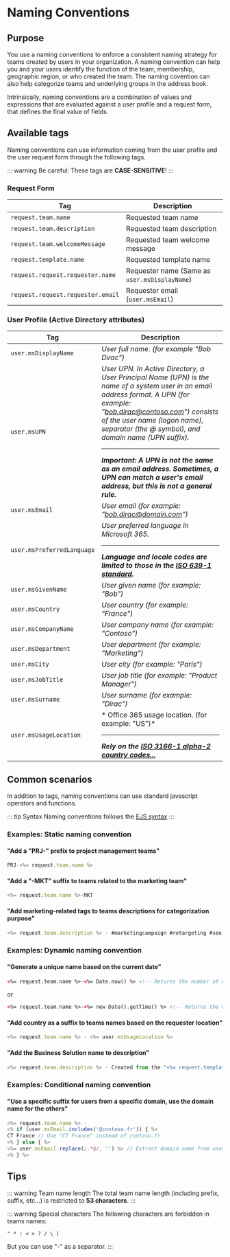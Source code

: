 # Naming Conventions

## Purpose
You use a naming conventions to enforce a consistent naming strategy for teams created by users in your organization. A naming convention can help you and your users identify the function of the team, membership, geographic region, or who created the team. The naming covention can also help categorize teams and underlying groups in the address book. 

Intrinsically, naming conventions are a combination of values and expressions that are evaluated against a user profile and a request form, that defines the final value of fields.

## Available tags
Naming conventions can use information coming from the user profile and the user request form through the following tags.

::: warning
Be careful: These tags are **CASE-SENSITIVE**!
:::

### Request Form

| Tag | Description |
|-----|-------------|
| ```request.team.name``` | Requested team name |
| ```request.team.description``` | Requested team description |
| ```request.team.welcomeMessage``` | Requested team welcome message |
| ```request.template.name``` | Requested template name |
| ```request.request.requester.name``` | Requester name (Same as ```user.msDisplayName```) |
| ```request.request.requester.email``` | Requester email (```user.msEmail```) |


### User Profile (Active Directory attributes)

| Tag | Description |
|-----|-------------|
| ```user.msDisplayName``` | *User full name. (for example "Bob Dirac")*
| ```user.msUPN``` | *User UPN. In Active Directory, a User Principal Name (UPN) is the name of a system user in an email address format. A UPN (for example: "bob.dirac@contoso.com") consists of the user name (logon name), separator (the @ symbol), and domain name (UPN suffix).* <hr>***Important: A UPN is not the same as an email address. Sometimes, a UPN can match a user's email address, but this is not a general rule.*** | 
| ```user.msEmail``` | *User email (for example: "bob.dirac@domain.com")* |
| ```user.msPreferredLanguage``` | *User preferred language in Microsoft 365.* <hr>***Language and locale codes are limited to those in the [ISO 639-1 standard](https://en.wikipedia.org/wiki/ISO_639-1).*** |
| ```user.msGivenName``` | *User given name (for example: "Bob")* |
| ```user.msCountry``` | *User country (for example: "France")* |
| ```user.msCompanyName``` | *User company name (for example: "Contoso")* |
| ```user.msDepartment``` | *User department (for example: "Marketing")* |
| ```user.msCity``` | *User city (for example: "Paris")* |
| ```user.msJobTitle``` | *User job title (for example: "Product Manager")* |
| ```user.msSurname``` | *User surname (for example: "Dirac")* |
| ```user.msUsageLocation``` |* Office 365 usage location. (for example: "US")* <hr>***Rely on the [ISO 3166-1 alpha-2 country codes...](https://en.wikipedia.org/wiki/ISO_3166-1_alpha-2)*** |


## Common scenarios
In addition to tags, naming conventions can use standard javascript operators and functions.

::: tip Syntax
Naming conventions follows the [EJS syntax](https://ejs.co/#docs)
:::

### Examples: Static naming convention

#### "Add a "PRJ-" prefix to project management teams"
```javascript
PRJ-<%= request.team.name %>
```

#### "Add a "-MKT" suffix to teams related to the marketing team"
```javascript
<%= request.team.name %>-MKT
```

#### "Add marketing-related tags to teams descriptions for categorization purpose"
```javascript
<%= request.team.description %> - #marketingcampaign #retargeting #seo
```

### Examples: Dynamic naming convention

#### "Generate a unique name based on the current date"

```html
<%= request.team.name %>-<%= Date.now() %> <!-- Returns the number of milliseconds elapsed since 1 January 1970 00:00:00 UTC.. Example: `1592241059000` -->
```
or
```html
<%= request.team.name %>-<%= new Date().getTime() %> <!-- Returns the current date and time in the ISO 8601 format. Example: `2020-06-15T17:09:51.312Z` -->
```

#### "Add country as a suffix to teams names based on the requester location"
```javascript
<%= request.team.name %> - <%= user.msUsageLocation %>
```

#### "Add the Business Solution name to description"
```javascript
<%= request.team.description %> - Created from the "<%= request.template.name %>" team template.
```

### Examples: Conditional naming convention

#### "Use a specific suffix for users from a specific domain, use the domain name for the others"
```javascript
<%= request.team.name %> - 
<% if (user.msEmail.includes('@contoso.fr')) { %>
CT France // Use "CT France" instead of contoso.fr
<% } else { %>
<%= user.msEmail.replace(/.*@/, '') %> // Extract domain name from user email address
<% } %>
```

## Tips

::: warning Team name length
The total team name length (including prefix, suffix, etc...) is restricted to **53 characters**.
:::

::: warning Special characters
The following characters are forbidden in teams names:
```
" * : < > ? / \ |
```
But you can use "-" as a separator.
:::
